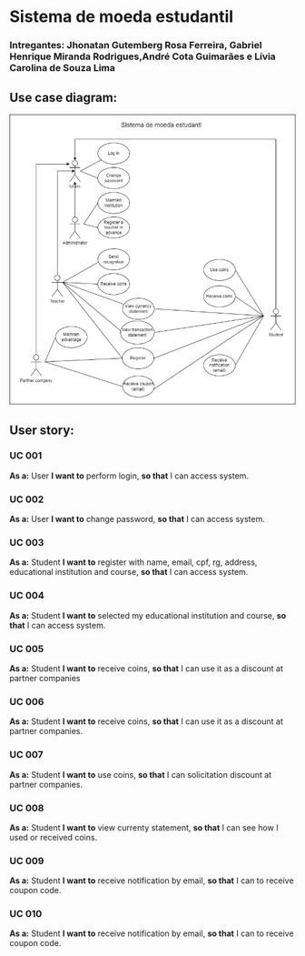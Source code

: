 # Sistema de moeda estudantil

### Intregantes: Jhonatan Gutemberg Rosa Ferreira, Gabriel Henrique Miranda Rodrigues,André Cota Guimarães e Lívia Carolina de Souza Lima


## Use case diagram:
<img src="documents\img\Use_case_diagram.png">

## User story:
### UC 001
 **As a:** User
 **I want to** perform login,
 **so that** I can access system.

 ### UC 002
 **As a:** User
 **I want to** change password,
 **so that** I can access system.

### UC 003
 **As a:** Student
 **I want to** register with name, email, cpf, rg, address, educational institution and course,
 **so that** I can access system.

### UC 004
 **As a:** Student
 **I want to** selected my educational institution and course,
 **so that** I can access system.

 ### UC 005
 **As a:** Student
 **I want to** receive coins,
 **so that** I can use it as a discount at partner companies

 ### UC 006
 **As a:** Student
 **I want to** receive coins,
 **so that** I can use it as a discount at partner companies.

### UC 007
 **As a:** Student
 **I want to** use coins,
 **so that** I can solicitation discount at partner companies.

 ### UC 008
 **As a:** Student
 **I want to** view currenty statement,
 **so that** I can see how I used or received coins.

 ### UC 009
 **As a:** Student
 **I want to** receive notification by email,
 **so that** I can to receive coupon code.

 ### UC 010
 **As a:** Student
 **I want to** receive notification by email,
 **so that** I can to receive coupon code.





